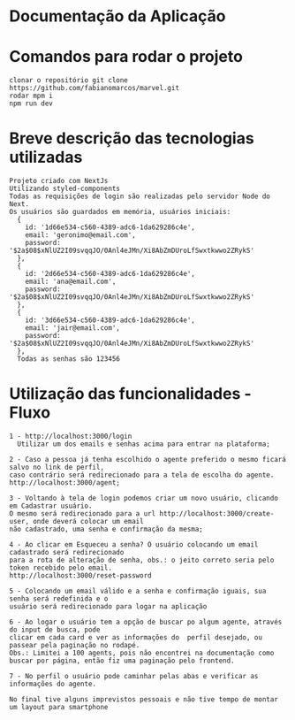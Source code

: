 # Documentação da Aplicação
  # Comandos para rodar o projeto
    clonar o repositório git clone https://github.com/fabianomarcos/marvel.git
    rodar mpm i
    npm run dev

  # Breve descrição das tecnologias utilizadas
    Projeto criado com NextJs
    Utilizando styled-components
    Todas as requisições de login são realizadas pelo servidor Node do Next.
    Os usuários são guardados em memória, usuários iniciais:
      {
        id: '1d66e534-c560-4389-adc6-1da629286c4e',
        email: 'geronimo@email.com',
        password: '$2a$08$xNlUZ2I09svqqJO/0Anl4eJMn/Xi8AbZmDUroLfSwxtkwwo2ZRykS'
      },
      {
        id: '2d66e534-c560-4389-adc6-1da629286c4e',
        email: 'ana@email.com',
        password: '$2a$08$xNlUZ2I09svqqJO/0Anl4eJMn/Xi8AbZmDUroLfSwxtkwwo2ZRykS'
      },
      {
        id: '3d66e534-c560-4389-adc6-1da629286c4e',
        email: 'jair@email.com',
        password: '$2a$08$xNlUZ2I09svqqJO/0Anl4eJMn/Xi8AbZmDUroLfSwxtkwwo2ZRykS'
      },
      Todas as senhas são 123456

  # Utilização das funcionalidades - Fluxo
    1 - http://localhost:3000/login
      Utilizar um dos emails e senhas acima para entrar na plataforma;

    2 - Caso a pessoa já tenha escolhido o agente preferido o mesmo ficará salvo no link de perfil, 
    caso contrário será redirecionado para a tela de escolha do agente. http://localhost:3000/agent;

    3 - Voltando à tela de login podemos criar um novo usuário, clicando em Cadastrar usuário. 
    O mesmo será redirecionado para a url http://localhost:3000/create-user, onde deverá colocar um email 
    não cadastrado, uma senha e confirmação da mesma;

    4 - Ao clicar em Esqueceu a senha? O usuário colocando um email cadastrado será redirecionado 
    para a rota de alteração de senha, obs.: o jeito correto seria pelo token recebido pelo email. 
    http://localhost:3000/reset-password

    5 - Colocando um email válido e a senha e confirmação iguais, sua senha será redefinida e o 
    usuário será redirecionado para logar na aplicação

    6 - Ao logar o usuário tem a opção de buscar po algum agente, através do input de busca, pode 
    clicar em cada card e ver as informações do  perfil desejado, ou passear pela paginação no rodapé. 
    Obs.: Limitei a 100 agents, pois não encontrei na documentação como buscar por página, então fiz uma paginação pelo frontend.

    7 - No perfil o usuário pode caminhar pelas abas e verificar as informações do agente.

    No final tive alguns imprevistos pessoais e não tive tempo de montar um layout para smartphone

>


